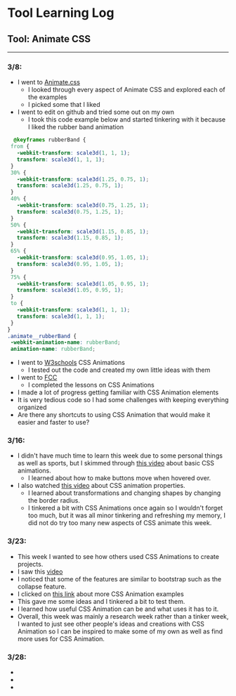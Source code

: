 # Tool Learning Log

## Tool: **Animate CSS**

---

### 3/8:
* I went to [Animate.css](https://animate.style/)
  * I looked through every aspect of Animate CSS and explored each of the examples
  * I picked some that I liked
* I went to edit on github and tried some out on my own
  * I took this code example below and started tinkering with it because I liked the rubber band animation
 ```CSS
   @keyframes rubberBand {
  from {
    -webkit-transform: scale3d(1, 1, 1);
    transform: scale3d(1, 1, 1);
  }
  30% {
    -webkit-transform: scale3d(1.25, 0.75, 1);
    transform: scale3d(1.25, 0.75, 1);
  }
  40% {
    -webkit-transform: scale3d(0.75, 1.25, 1);
    transform: scale3d(0.75, 1.25, 1);
  }
  50% {
    -webkit-transform: scale3d(1.15, 0.85, 1);
    transform: scale3d(1.15, 0.85, 1);
  }
  65% {
    -webkit-transform: scale3d(0.95, 1.05, 1);
    transform: scale3d(0.95, 1.05, 1);
  }
  75% {
    -webkit-transform: scale3d(1.05, 0.95, 1);
    transform: scale3d(1.05, 0.95, 1);
  }
  to {
    -webkit-transform: scale3d(1, 1, 1);
    transform: scale3d(1, 1, 1);
  }
}
.animate__rubberBand {
  -webkit-animation-name: rubberBand;
  animation-name: rubberBand;
```
* I went to [W3schools](https://www.w3schools.com/css/css3_animations.asp) CSS Animations
  * I tested out the code and created my own little ideas with them
* I went to [FCC](https://www.freecodecamp.org/learn/responsive-web-design/#applied-visual-design)
  * I completed the lessons on CSS Animations
* I made a lot of progress getting familiar with CSS Animation elements
* It is very tedious code so I had some challenges with keeping everything organized
* Are there any shortcuts to using CSS Animation that would make it easier and faster to use?

### 3/16:
* I didn't have much time to learn this week due to some personal things as well as sports, but I skimmed through [this video](https://www.youtube.com/watch?v=SgmNxE9lWcY) about basic CSS animations.
  *  I learned about how to make buttons move when hovered over.
* I also watched [this video](https://www.youtube.com/watch?v=z2LQYsZhsFw) about CSS animation properties.
  *  I learned about transformations and changing shapes by changing the border radius.
  * I tinkered a bit with CSS Animations once again so I wouldn't forget too much, but it was all minor tinkering and refreshing my memory, I did not do try too many new aspects of CSS animate this week.

### 3/23: 
* This week I wanted to see how others used CSS Animations to create projects.
* I saw this [video](https://www.youtube.com/watch?v=aOI0fpahGr8)
*   I noticed that some of the features are similar to bootstrap such as the collapse feature.
* I clicked on [this link](https://blog.hubspot.com/website/css-animation-examples) about more CSS Animation examples
*   This gave me some ideas and I tinkered a bit to test them.
*   I learned how useful CSS Animation can be and what uses it has to it.
* Overall, this week was mainly a research week rather than a tinker week, I wanted to just see other people's ideas and creations with CSS Animation so I can be inspired to make some of my own as well as find more uses for CSS Animation.

### 3/28:
*
*
*
